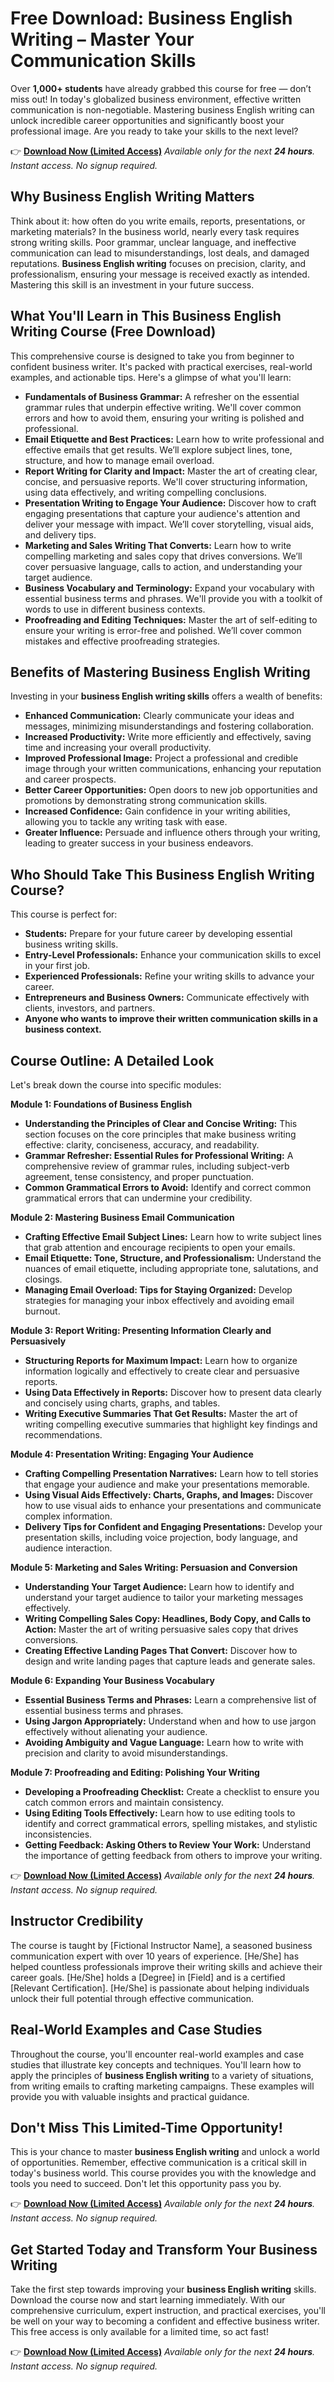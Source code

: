 # Free Download: Business English Writing – Master Your Communication Skills

Over **1,000+ students** have already grabbed this course for free — don’t miss out!
In today's globalized business environment, effective written communication is non-negotiable. Mastering business English writing can unlock incredible career opportunities and significantly boost your professional image. Are you ready to take your skills to the next level?

👉 **[Download Now (Limited Access)](https://udemywork.com/business-english-writing)**
_Available only for the next **24 hours**. Instant access. No signup required._

## Why Business English Writing Matters

Think about it: how often do you write emails, reports, presentations, or marketing materials? In the business world, nearly every task requires strong writing skills. Poor grammar, unclear language, and ineffective communication can lead to misunderstandings, lost deals, and damaged reputations. **Business English writing** focuses on precision, clarity, and professionalism, ensuring your message is received exactly as intended. Mastering this skill is an investment in your future success.

## What You'll Learn in This Business English Writing Course (Free Download)

This comprehensive course is designed to take you from beginner to confident business writer. It's packed with practical exercises, real-world examples, and actionable tips. Here's a glimpse of what you'll learn:

*   **Fundamentals of Business Grammar:** A refresher on the essential grammar rules that underpin effective writing. We'll cover common errors and how to avoid them, ensuring your writing is polished and professional.
*   **Email Etiquette and Best Practices:** Learn how to write professional and effective emails that get results. We’ll explore subject lines, tone, structure, and how to manage email overload.
*   **Report Writing for Clarity and Impact:** Master the art of creating clear, concise, and persuasive reports. We'll cover structuring information, using data effectively, and writing compelling conclusions.
*   **Presentation Writing to Engage Your Audience:** Discover how to craft engaging presentations that capture your audience's attention and deliver your message with impact. We’ll cover storytelling, visual aids, and delivery tips.
*   **Marketing and Sales Writing That Converts:** Learn how to write compelling marketing and sales copy that drives conversions. We’ll cover persuasive language, calls to action, and understanding your target audience.
*   **Business Vocabulary and Terminology:** Expand your vocabulary with essential business terms and phrases. We'll provide you with a toolkit of words to use in different business contexts.
*   **Proofreading and Editing Techniques:** Master the art of self-editing to ensure your writing is error-free and polished. We’ll cover common mistakes and effective proofreading strategies.

## Benefits of Mastering Business English Writing

Investing in your **business English writing skills** offers a wealth of benefits:

*   **Enhanced Communication:** Clearly communicate your ideas and messages, minimizing misunderstandings and fostering collaboration.
*   **Increased Productivity:** Write more efficiently and effectively, saving time and increasing your overall productivity.
*   **Improved Professional Image:** Project a professional and credible image through your written communications, enhancing your reputation and career prospects.
*   **Better Career Opportunities:** Open doors to new job opportunities and promotions by demonstrating strong communication skills.
*   **Increased Confidence:** Gain confidence in your writing abilities, allowing you to tackle any writing task with ease.
*   **Greater Influence:** Persuade and influence others through your writing, leading to greater success in your business endeavors.

## Who Should Take This Business English Writing Course?

This course is perfect for:

*   **Students:** Prepare for your future career by developing essential business writing skills.
*   **Entry-Level Professionals:** Enhance your communication skills to excel in your first job.
*   **Experienced Professionals:** Refine your writing skills to advance your career.
*   **Entrepreneurs and Business Owners:** Communicate effectively with clients, investors, and partners.
*   **Anyone who wants to improve their written communication skills in a business context.**

## Course Outline: A Detailed Look

Let's break down the course into specific modules:

**Module 1: Foundations of Business English**

*   **Understanding the Principles of Clear and Concise Writing:** This section focuses on the core principles that make business writing effective: clarity, conciseness, accuracy, and readability.
*   **Grammar Refresher: Essential Rules for Professional Writing:** A comprehensive review of grammar rules, including subject-verb agreement, tense consistency, and proper punctuation.
*   **Common Grammatical Errors to Avoid:** Identify and correct common grammatical errors that can undermine your credibility.

**Module 2: Mastering Business Email Communication**

*   **Crafting Effective Email Subject Lines:** Learn how to write subject lines that grab attention and encourage recipients to open your emails.
*   **Email Etiquette: Tone, Structure, and Professionalism:** Understand the nuances of email etiquette, including appropriate tone, salutations, and closings.
*   **Managing Email Overload: Tips for Staying Organized:** Develop strategies for managing your inbox effectively and avoiding email burnout.

**Module 3: Report Writing: Presenting Information Clearly and Persuasively**

*   **Structuring Reports for Maximum Impact:** Learn how to organize information logically and effectively to create clear and persuasive reports.
*   **Using Data Effectively in Reports:** Discover how to present data clearly and concisely using charts, graphs, and tables.
*   **Writing Executive Summaries That Get Results:** Master the art of writing compelling executive summaries that highlight key findings and recommendations.

**Module 4: Presentation Writing: Engaging Your Audience**

*   **Crafting Compelling Presentation Narratives:** Learn how to tell stories that engage your audience and make your presentations memorable.
*   **Using Visual Aids Effectively: Charts, Graphs, and Images:** Discover how to use visual aids to enhance your presentations and communicate complex information.
*   **Delivery Tips for Confident and Engaging Presentations:** Develop your presentation skills, including voice projection, body language, and audience interaction.

**Module 5: Marketing and Sales Writing: Persuasion and Conversion**

*   **Understanding Your Target Audience:** Learn how to identify and understand your target audience to tailor your marketing messages effectively.
*   **Writing Compelling Sales Copy: Headlines, Body Copy, and Calls to Action:** Master the art of writing persuasive sales copy that drives conversions.
*   **Creating Effective Landing Pages That Convert:** Discover how to design and write landing pages that capture leads and generate sales.

**Module 6: Expanding Your Business Vocabulary**

*   **Essential Business Terms and Phrases:** Learn a comprehensive list of essential business terms and phrases.
*   **Using Jargon Appropriately:** Understand when and how to use jargon effectively without alienating your audience.
*   **Avoiding Ambiguity and Vague Language:** Learn how to write with precision and clarity to avoid misunderstandings.

**Module 7: Proofreading and Editing: Polishing Your Writing**

*   **Developing a Proofreading Checklist:** Create a checklist to ensure you catch common errors and maintain consistency.
*   **Using Editing Tools Effectively:** Learn how to use editing tools to identify and correct grammatical errors, spelling mistakes, and stylistic inconsistencies.
*   **Getting Feedback: Asking Others to Review Your Work:** Understand the importance of getting feedback from others to improve your writing.

👉 **[Download Now (Limited Access)](https://udemywork.com/business-english-writing)**
_Available only for the next **24 hours**. Instant access. No signup required._

## Instructor Credibility

The course is taught by [Fictional Instructor Name], a seasoned business communication expert with over 10 years of experience. [He/She] has helped countless professionals improve their writing skills and achieve their career goals. [He/She] holds a [Degree] in [Field] and is a certified [Relevant Certification]. [He/She] is passionate about helping individuals unlock their full potential through effective communication.

## Real-World Examples and Case Studies

Throughout the course, you'll encounter real-world examples and case studies that illustrate key concepts and techniques. You'll learn how to apply the principles of **business English writing** to a variety of situations, from writing emails to crafting marketing campaigns. These examples will provide you with valuable insights and practical guidance.

## Don't Miss This Limited-Time Opportunity!

This is your chance to master **business English writing** and unlock a world of opportunities. Remember, effective communication is a critical skill in today's business world. This course provides you with the knowledge and tools you need to succeed. Don't let this opportunity pass you by.

👉 **[Download Now (Limited Access)](https://udemywork.com/business-english-writing)**
_Available only for the next **24 hours**. Instant access. No signup required._

## Get Started Today and Transform Your Business Writing

Take the first step towards improving your **business English writing** skills. Download the course now and start learning immediately. With our comprehensive curriculum, expert instruction, and practical exercises, you'll be well on your way to becoming a confident and effective business writer. This free access is only available for a limited time, so act fast!

👉 **[Download Now (Limited Access)](https://udemywork.com/business-english-writing)**
_Available only for the next **24 hours**. Instant access. No signup required._
